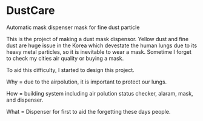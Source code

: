 # DustCare
Automatic mask dispenser mask for fine dust particle

This is the project of making a dust mask dispensor.
Yellow dust and fine dust are huge issue in the Korea which devestate the human lungs due to its heavy metal particles, so it is inevitable to wear a mask.
Sometime I forget to check my cities air quality or buying a mask.

To aid this difficulty, I started to design this project.



Why = due to the airpolution, it is important to protect our lungs.

How = building system including air polution status checker, alaram, mask, and dispenser.

What = Dispenser for first to aid the forgetting these days people.
